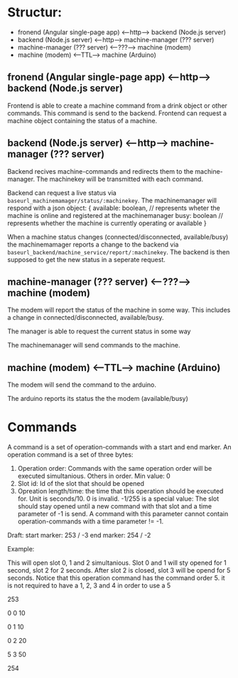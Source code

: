 # Structur:

- fronend (Angular single-page app) <--http--> backend (Node.js server)
- backend (Node.js server) <--http--> machine-manager (??? server)
- machine-manager (??? server) <--???--> machine (modem)
- machine (modem) <--TTL--> machine (Arduino)

## fronend (Angular single-page app) <--http--> backend (Node.js server)
Frontend is able to create a machine command from a drink object or other commands.
This command is send to the backend. Frontend can request a machine object containing the status of a machine.

## backend (Node.js server) <--http--> machine-manager (??? server)
Backend recives machine-commands and redirects them to the machine-manager. The machinekey will be transmitted with each command.

Backend can request a live status via `baseurl_machinemamager/status/:machinekey`. The machinemanager will respond with a json object:
{
  available: boolean, // represents wheter the machine is online and registered at the machinemanager 
  busy: boolean // represents whether the machine is currently operating or available
}

When a machine status changes (connected/disconnected, available/busy) the machinemamager reports a change to the backend via `baseurl_backend/machine_service/report/:machinekey`.
The backend is then supposed to get the new status in a seperate request.

## machine-manager (??? server) <--???--> machine (modem)
The modem will report the status of the machine in some way.
This includes a change in connected/disconnected, available/busy.

The manager is able to request the current status in some way

The machinemanager will send commands to the machine.

## machine (modem) <--TTL--> machine (Arduino)
The modem will send the command to the arduino.

The arduino reports its status the the modem (available/busy)

# Commands
A command is a set of operation-commands with a start and end marker.
An operation command is a set of three bytes:
1. Operation order: Commands with the same operation order will be executed simultanious. Others in order. Min value: 0
2. Slot id: Id of the slot that should be opened
3. Opreation length/time: the time that this operation should be executed for. Unit is seconds/10. 0 is invalid. -1/255 is a special value: The slot should stay opened until a new command with that slot and a time parameter of -1 is send. A command with this parameter cannot contain operation-commands with a time parameter != -1.

Draft:
  start marker:   253 / -3
  end marker:     254 / -2

Example:

This will open slot 0, 1 and 2 simultanious. Slot 0 and 1 will sty opened for 1 second, slot 2 for 2 seconds. 
After slot 2 is closed, slot 3 will be opend for 5 seconds.
Notice that this operation command has the command order 5. it is not required to have a 1, 2, 3 and 4 in order to use a 5

253 

0 
0 
10 

0 
1 
10 

0 
2 
20 

5
3 
50 

254

